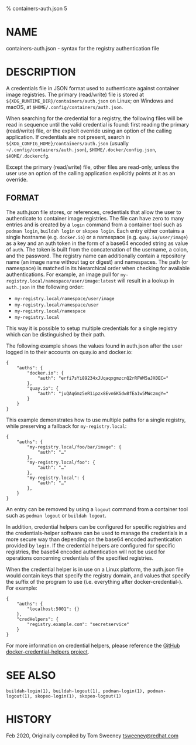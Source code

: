 % containers-auth.json 5

# NAME
containers-auth.json - syntax for the registry authentication file

# DESCRIPTION

A credentials file in JSON format used to authenticate against container image registries.
The primary (read/write) file is stored at `${XDG_RUNTIME_DIR}/containers/auth.json` on Linux;
on Windows and macOS, at `$HOME/.config/containers/auth.json`.

When searching for the credential for a registry, the following files will be read in sequence until the valid credential is found:
first reading the primary (read/write) file, or the explicit override using an option of the calling application.
If credentials are not present, search in `${XDG_CONFIG_HOME}/containers/auth.json` (usually `~/.config/containers/auth.json`), `$HOME/.docker/config.json`, `$HOME/.dockercfg`.

Except the primary (read/write) file, other files are read-only, unless the user use an option of the calling application explicitly points at it as an override.


## FORMAT

The auth.json file stores, or references, credentials that allow the user to authenticate
to container image registries.  The file can have zero to many entries and
is created by a `login` command from a container tool such as `podman login`,
`buildah login` or `skopeo login`. Each entry either contains a single
hostname (e.g. `docker.io`) or a namespace (e.g. `quay.io/user/image`) as a key
and an auth token in the form of a base64 encoded string as value of `auth`. The
token is built from the concatenation of the username, a colon, and the
password. The registry name can additionally contain a repository name (an image
name without tag or digest) and namespaces. The path (or namespace) is matched
in its hierarchical order when checking for available authentications. For
example, an image pull for `my-registry.local/namespace/user/image:latest` will
result in a lookup in `auth.json` in the following order:

- `my-registry.local/namespace/user/image`
- `my-registry.local/namespace/user`
- `my-registry.local/namespace`
- `my-registry.local`

This way it is possible to setup multiple credentials for a single registry
which can be distinguished by their path.

The following example shows the values found in auth.json after the user logged in to
their accounts on quay.io and docker.io:

```
{
	"auths": {
		"docker.io": {
			"auth": "erfi7sYi89234xJUqaqxgmzcnQ2rRFWM5aJX0EC="
		},
		"quay.io": {
			"auth": "juQAqGmz5eR1ipzx8Evn6KGdw8fEa1w5MWczmgY="
		}
	}
}
```

This example demonstrates how to use multiple paths for a single registry, while
preserving a fallback for `my-registry.local`:

```
{
	"auths": {
		"my-registry.local/foo/bar/image": {
			"auth": "…"
		},
		"my-registry.local/foo": {
			"auth": "…"
		},
		"my-registry.local": {
			"auth": "…"
		},
	}
}
```

An entry can be removed by using a `logout` command from a container
tool such as `podman logout` or `buildah logout`.

In addition, credential helpers can be configured for specific registries and the credentials-helper
software can be used to manage the credentials in a more secure way than depending on the base64 encoded authentication
provided by `login`.  If the credential helpers are configured for specific registries, the base64 encoded authentication will not be used
for operations concerning credentials of the specified registries.

When the credential helper is in use on a Linux platform, the auth.json file would contain keys that specify the registry domain, and values that specify the suffix of the program to use (i.e. everything after docker-credential-).  For example:

```
{
    "auths": {
        "localhost:5001": {}
    },
    "credHelpers": {
		"registry.example.com": "secretservice"
	}
}
```

For more information on credential helpers, please reference the [GitHub docker-credential-helpers project](https://github.com/docker/docker-credential-helpers/releases).

# SEE ALSO
    buildah-login(1), buildah-logout(1), podman-login(1), podman-logout(1), skopeo-login(1), skopeo-logout(1)

# HISTORY
Feb 2020, Originally compiled by Tom Sweeney <tsweeney@redhat.com>

